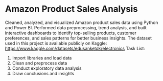 # Amazon Product Sales Analysis
Cleaned, analyzed, and visualized Amazon product sales data using Python and Power BI. Performed data preprocessing, trend analysis, and built interactive dashboards to identify top-selling products, customer preferences, and sales patterns for better business insights.
The dataset used in this project is available publicly on Kaggle: https://www.kaggle.com/datasets/edusanketdk/electronics
Task List:

 1. Import libraries and load data
 2. Clean and preprocess data
 3. Conduct exploratory data analysis
 4. Draw conclusions and insights

